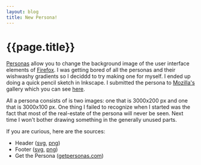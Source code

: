 ```yaml
---
layout: blog
title: New Persona!
---
```


{{page.title}}
==============

[Personas][1] allow you to change the background image of the user interface elements of [Firefox][2]. I was getting bored of all the personas and their wishwashy gradients so I deciddd to try making one for myself. I ended up doing a quick pencil sketch in Inkscape. I submitted the persona to [Mozilla's][3] gallery which you can see [here][4].

All a persona consists of is two images: one that is 3000x200 px and one that is 3000x100 px. One thing I failed to recognize when I started was the fact that most of the real-estate of the persona will never be seen. Next time I won't bother drawing something in the generally unused parts.

If you are curious, here are the sources:
- Header ([svg][8], [png][7])
- Footer ([svg][6], [png][5])
- Get the Persona ([getpersonas.com][4])


[1]: http://getpersonas.com/
[2]: http://mozilla.com/
[3]: http://mozilla.org/
[4]: https://www.getpersonas.com/en-US/gallery/Designer/tallowen


[5]: /blog/media/2011-10-15-persona/hellofooter.png
[6]: /blog/media/2011-10-15-persona/hellofooter.svg
[7]: /blog/media/2011-10-15-persona/helloheader.png
[8]: /blog/media/2011-10-15-persona/helloheader.svg